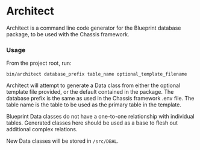 # Architect

Architect is a command line code generator for the Blueprint database package, to be used with the Chassis framework.

### Usage

From the project root, run:

`bin/architect database_prefix table_name optional_template_filename`

Architect will attempt to generate a Data class from either the optional template file provided, or the default contained in the package. The database prefix is the same as used in the Chassis framework .env file. The table name is the table to be used as the primary table in the template.

Blueprint Data classes do not have a one-to-one relationship with individual tables. Generated classes here should be used as a base to flesh out additional complex relations.

New Data classes will be stored in `/src/DBAL`.